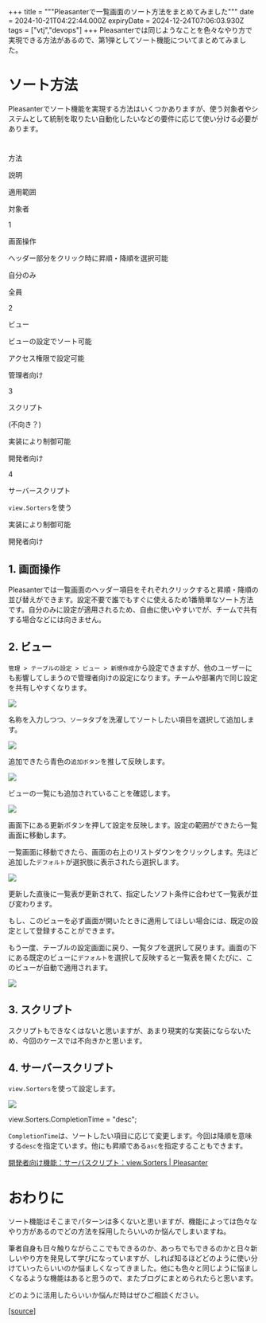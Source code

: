 +++
title = """Pleasanterで一覧画面のソート方法をまとめてみました"""
date = 2024-10-21T04:22:44.000Z
expiryDate = 2024-12-24T07:06:03.930Z
tags = ["vtj","devops"]
+++
Pleasanterでは同じようなことを色々なやり方で実現できる方法があるので、第1弾としてソート機能についてまとめてみました。

ソート方法
=====

Pleasanterでソート機能を実現する方法はいくつかありますが、使う対象者やシステムとして統制を取りたい自動化したいなどの要件に応じて使い分ける必要があります。

#

方法

説明

適用範囲

対象者

1

画面操作

ヘッダー部分をクリック時に昇順・降順を選択可能

自分のみ

全員

2

ビュー

ビューの設定でソート可能

アクセス権限で設定可能

管理者向け

3

スクリプト

(不向き？)

実装により制御可能

開発者向け

4

サーバースクリプト

`view.Sorters`を使う

実装により制御可能

開発者向け

1\. 画面操作
--------

Pleasanterでは一覧画面のヘッダー項目をそれぞれクリックすると昇順・降順の並び替えができます。設定不要で誰でもすぐに使えるため1番簡単なソート方法です。自分のみに設定が適用されるため、自由に使いやすいでが、チームで共有する場合などには向きません。

2\. ビュー
-------

`管理 > テーブルの設定 > ビュー > 新規作成`から設定できますが、他のユーザーにも影響してしまうので管理者向けの設定になります。チームや部署内で同じ設定を共有しやすくなります。

![](https://cdn-ak.f.st-hatena.com/images/fotolife/v/virtualtech/20241021/20241021132246.png)

名称を入力しつつ、`ソータ`タブを洗濯してソートしたい項目を選択して追加します。

![](https://cdn-ak.f.st-hatena.com/images/fotolife/v/virtualtech/20241021/20241021132250.png)

追加できたら青色の`追加ボタン`を推して反映します。

![](https://cdn-ak.f.st-hatena.com/images/fotolife/v/virtualtech/20241021/20241021132254.png)

ビューの一覧にも追加されていることを確認します。

![](https://cdn-ak.f.st-hatena.com/images/fotolife/v/virtualtech/20241021/20241021132257.png)

画面下にある更新ボタンを押して設定を反映します。設定の範囲ができたら一覧画面に移動します。

一覧画面に移動できたら、画面の右上のリストダウンをクリックします。先ほど追加した`デフォルト`が選択肢に表示されたら選択します。

![](https://cdn-ak.f.st-hatena.com/images/fotolife/v/virtualtech/20241021/20241021132300.png)

更新した直後に一覧表が更新されて、指定したソフト条件に合わせて一覧表が並び変わります。

もし、このビューを必ず画面が開いたときに適用してほしい場合には、既定の設定として登録することができます。

もう一度、テーブルの設定画面に戻り、一覧タブを選択して戻ります。画面の下にある既定のビューに`デフォルト`を選択して反映すると一覧表を開くたびに、このビューが自動で適用されます。

![](https://cdn-ak.f.st-hatena.com/images/fotolife/v/virtualtech/20241021/20241021132303.png)

3\. スクリプト
---------

スクリプトもできなくはないと思いますが、あまり現実的な実装にならないため、今回のケースでは不向きかと思います。

4\. サーバースクリプト
-------------

`view.Sorters`を使って設定します。

![](https://cdn-ak.f.st-hatena.com/images/fotolife/v/virtualtech/20241021/20241021132306.png)

view.Sorters.CompletionTime \= "desc";

`CompletionTime`は、ソートしたい項目に応じて変更します。今回は降順を意味する`desc`を指定ています。他にも昇順である`asc`を指定することもできます。

[開発者向け機能：サーバスクリプト：view.Sorters | Pleasanter](https://pleasanter.org/ja/manual/server-script-view-sorters)

おわりに
====

ソート機能はそこまでパターンは多くないと思いますが、機能によっては色々なやり方があるのでどの方法を採用したらいいのか悩んでしまいますね。

筆者自身も日々触りながらここでもできるのか、あっちでもできるのかと日々新しいやり方を発見して学びになっていますが、しれば知るほどどのように使い分けていったらいいのか悩ましくなってきました。他にも色々と同じように悩ましくなるような機能はあると思うので、またブログにまとめられたらと思います。

どのように活用したらいいか悩んだ時はぜひご相談ください。

[[source]](https://devops-blog.virtualtech.jp/entry/20241021/1729484564)
